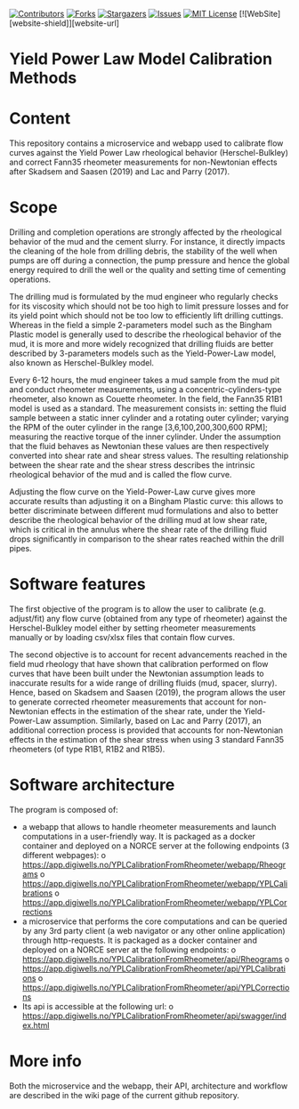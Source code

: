 <!-- PROJECT SHIELDS -->

[![Contributors][contributors-shield]][contributors-url]
[![Forks][forks-shield]][forks-url]
[![Stargazers][stars-shield]][stars-url]
[![Issues][issues-shield]][issues-url]
[![MIT License][license-shield]][license-url]
[![WebSite][website-shield]][website-url]

[contributors-shield]: https://img.shields.io/github/contributors/Open-Source-Drilling-Community/YPLCalibrationFromRheometer?logo=GitHub
[contributors-url]: https://github.com/Open-Source-Drilling-Community/YPLCalibrationFromRheometer/graphs/contributors
[forks-shield]: https://img.shields.io/github/forks/Open-Source-Drilling-Community/YPLCalibrationFromRheometer?logo=GitHub

[forks-url]: https://github.com/blazorhero/CleanArchitecture/network/members

[stars-shield]: https://img.shields.io/github/stars/Open-Source-Drilling-Community/YPLCalibrationFromRheometer?color=%230000ff&logo=GitHub
[stars-url]: https://img.shields.io/github/stars/blazorhero/CleanArchitecture?style=flat-square

[issues-shield]: https://img.shields.io/github/issues/Open-Source-Drilling-Community/YPLCalibrationFromRheometer?color=%23FF0000&logo=GitHub
[issues-url]: https://github.com/blazorhero/CleanArchitecture/issues

[license-shield]: https://img.shields.io/github/license/Open-Source-Drilling-Community/YPLCalibrationFromRheometer?color=%2300FFFF
[license-url]: https://github.com/blazorhero/CleanArchitecture/blob/master/LICENSE

<!--
[website-shield]: https://img.shields.io/badge/-LinkedIn-black.svg?style=flat-square&logo=linkedin&colorB=555
[website-url]: https://www.linkedin.com/in/iammukeshm/

![GitHub forks]()
![GitHub Repo stars]()
![GitHub issues]()
![GitHub]()
![Website](https://img.shields.io/badge/foo-bar.svg)

 -->

Yield Power Law Model Calibration Methods
===

Content
===
This repository contains a microservice and webapp used to calibrate flow curves against the Yield Power Law rheological behavior (Herschel-Bulkley) and correct Fann35 rheometer measurements for non-Newtonian effects after Skadsem and Saasen (2019) and Lac and Parry (2017).

Scope
===
Drilling and completion operations are strongly affected by the rheological behavior of the mud and the cement slurry. For instance, it directly impacts the cleaning of the hole from drilling debris, the stability of the well when pumps are off during a connection, the pump pressure and hence the global energy required to drill the well or the quality and setting time of cementing operations.

The drilling mud is formulated by the mud engineer who regularly checks for its viscosity which should not be too high to limit pressure losses and for its yield point which should not be too low to efficiently lift drilling cuttings. Whereas in the field a simple 2-parameters model such as the Bingham Plastic model is generally used to describe the rheological behavior of the mud, it is more and more widely recognized that drilling fluids are better described by 3-parameters models such as the Yield-Power-Law model, also known as Herschel-Bulkley model.

Every 6-12 hours, the mud engineer takes a mud sample from the mud pit and conduct rheometer measurements, using a concentric-cylinders-type rheometer, also known as Couette rheometer. In the field, the Fann35 R1B1 model is used as a standard. The measurement consists in: setting the fluid sample between a static inner cylinder and a rotating outer cylinder; varying the RPM of the outer cylinder in the range [3,6,100,200,300,600 RPM]; measuring the reactive torque of the inner cylinder. Under the assumption that the fluid behaves as Newtonian these values are then respectively converted into shear rate and shear stress values. The resulting relationship between the shear rate and the shear stress describes the intrinsic rheological behavior of the mud and is called the flow curve.

Adjusting the flow curve on the Yield-Power-Law curve gives more accurate results than adjusting it on a Bingham Plastic curve: this allows to better discriminate between different mud formulations and also to better describe the rheological behavior of the drilling mud at low shear rate, which is critical in the annulus where the shear rate of the drilling fluid drops significantly in comparison to the shear rates reached within the drill pipes.


Software features
===
The first objective of the program is to allow the user to calibrate (e.g. adjust/fit) any flow curve (obtained from any type of rheometer) against the Herschel-Bulkley model either by setting rheometer measurements manually or by loading csv/xlsx files that contain flow curves.

The second objective is to account for recent advancements reached in the field mud rheology that have shown that calibration performed on flow curves that have been built under the Newtonian assumption leads to inaccurate results for a wide range of drilling fluids (mud, spacer, slurry). Hence, based on Skadsem and Saasen (2019), the program allows the user to generate corrected rheometer measurements that account for non-Newtonian effects in the estimation of the shear rate, under the Yield-Power-Law assumption. Similarly, based on Lac and Parry (2017), an additional correction process is provided that accounts for non-Newtonian effects in the estimation of the shear stress when using 3 standard Fann35 rheometers (of type R1B1, R1B2 and R1B5).


Software architecture
===
The program is composed of: 
-	a webapp that allows to handle rheometer measurements and launch computations in a user-friendly way. It is packaged as a docker container and deployed on a NORCE server at the following endpoints (3 different webpages):
o	https://app.digiwells.no/YPLCalibrationFromRheometer/webapp/Rheograms
o	https://app.digiwells.no/YPLCalibrationFromRheometer/webapp/YPLCalibrations
o	https://app.digiwells.no/YPLCalibrationFromRheometer/webapp/YPLCorrections
-	a microservice that performs the core computations and can be queried by any 3rd party client (a web navigator or any other online application) through http-requests. It is packaged as a docker container and deployed on a NORCE server at the following endpoints:
o	https://app.digiwells.no/YPLCalibrationFromRheometer/api/Rheograms 
o	https://app.digiwells.no/YPLCalibrationFromRheometer/api/YPLCalibrations
o	https://app.digiwells.no/YPLCalibrationFromRheometer/api/YPLCorrections
-	Its api is accessible at the following url:
o	https://app.digiwells.no/YPLCalibrationFromRheometer/api/swagger/index.html

More info
===
Both the microservice and the webapp, their API, architecture and workflow are described in the wiki page of the current github repository.

